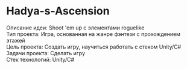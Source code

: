 # Hadya-s-Ascension
Описание идеи: Shoot 'em up с элементами roguelike    
Тип проекта: Игра, основанная на жанре фэнтези с прохождением этажей  
Цель проекта: Создать игру, научиться работать с стеком Unity/C#  
Задачи проекта: Сделать игру  
Стек технологий: Unity/C#
